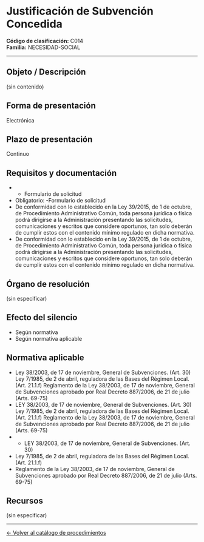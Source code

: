 # Justificación de Subvención Concedida

**Código de clasificación:** C014  
**Familia:** NECESIDAD-SOCIAL

---

## Objeto / Descripción

(sin contenido)

## Forma de presentación

Electrónica

## Plazo de presentación

Continuo

## Requisitos y documentación

- - Formulario de solicitud
- Obligatorio:
-Formulario de solicitud
- De conformidad con lo establecido en la Ley 39/2015, de 1 de octubre, de Procedimiento Administrativo Común, toda persona jurídica o física podrá dirigirse a la Administración presentando las solicitudes, comunicaciones y escritos que considere oportunos, tan solo deberán de cumplir estos con el contenido mínimo regulado en dicha normativa.
- De conformidad con lo establecido en la Ley 39/2015, de 1 de octubre, de Procedimiento Administrativo Común, toda persona jurídica o física podrá dirigirse a la Administración presentando las solicitudes, comunicaciones y escritos que considere oportunos, tan solo deberán de cumplir estos con el contenido mínimo regulado en dicha normativa.

## Órgano de resolución

(sin especificar)

## Efecto del silencio

- Según normativa
- Según normativa aplicable

## Normativa aplicable

- Ley 38/2003, de 17 de noviembre, General de Subvenciones. (Art. 30)
Ley 7/1985, de 2 de abril, reguladora de las Bases del Régimen Local. (Art. 21.1.f)
Reglamento de la Ley 38/2003, de 17 de noviembre, General de Subvenciones aprobado por Real Decreto 887/2006, de 21 de julio (Arts. 69-75)
- LEY 38/2003, de 17 de noviembre, General de Subvenciones. (Art. 30)
Ley 7/1985, de 2 de abril, reguladora de las Bases del Régimen Local. (Art. 21.1.f)
Reglamento de la Ley 38/2003, de 17 de noviembre, General de Subvenciones aprobado por Real Decreto 887/2006, de 21 de julio (Arts. 69-75)
- - LEY 38/2003, de 17 de noviembre, General de Subvenciones. (Art. 30)
- Ley 7/1985, de 2 de abril, reguladora de las Bases del Régimen Local. (Art. 21.1.f)
- Reglamento de la Ley 38/2003, de 17 de noviembre, General de Subvenciones aprobado por Real Decreto 887/2006, de 21 de julio (Arts. 69-75)

## Recursos

(sin especificar)

---

[← Volver al catálogo de procedimientos](../procedimientos.md)
